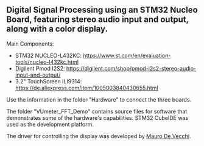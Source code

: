 ## Digital Signal Processing using an STM32 Nucleo Board, featuring stereo audio input and output, along with a color display.

Main Components:
- STM32 NUCLEO-L432KC: https://www.st.com/en/evaluation-tools/nucleo-l432kc.html
- Digilent Pmod I2S2: https://digilent.com/shop/pmod-i2s2-stereo-audio-input-and-output/
- 3.2" TouchScreen ILI9314: https://de.aliexpress.com/item/1005003840430655.html

Use the information in the folder "Hardware" to connect the three boards.

The folder "VUmeter_FFT_Demo" contains source files for software that demonstrates some of the hardware's capabilities. STM32 CubeIDE was used as the development platform.

The driver for controlling the display was developed by [Mauro De Vecchi](https://github.com/maudeve-it/ILI9XXX-XPT2046-STM32).
